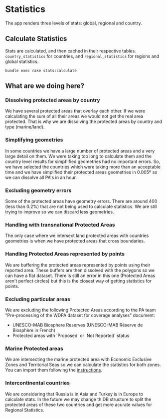 # Statistics

The app renders three levels of stats: global, regional and country.

## Calculate Statistics

Stats are calculated, and then cached in their respective tables.
`country_statistics` for countries, and `regional_statistics` for
regions and global statistics.

```
bundle exec rake stats:calculate
```

## What are we doing here?

### Dissolving protected areas by country

We have several protected areas that overlay each other. If we were
calculating the sum of all their areas we would not get the real area
protected.  That is why we are dissolving the protected areas by country
and type (marine/land).

### Simplifying geometries

In some countries we have a large number of protected areas and a very
large detail on them. We were taking too long to calculate them and the
country level results for simpflified geometries had no important
errors. So, we have selected the countries which were taking more than
an acceptable time and we have simplified their protected areas
geometries in 0.005º so we can dissolve all PA's in an hour.

### Excluding geometry errors

Some of the protected areas have geometry errors. There are around 400
(less than 0.2%) that are not being used to calculate statistics. We are
still trying to improve so we can discard less geometries.

### Handling with transnational Protected Areas

The only case where we intersect land protected areas with countries
geometries is when we have protected areas that cross boundaries.

### Handling Protected Areas represented by points

We are buffering the protected areas represented by points using their
reported area. These buffers are then dissolved with the polygons so we
can have a flat dataset. There is still an error in this one (Protected
Areas aren't perfect circles) but this is the closest way of getting
statistics for points.

###  Excluding particular areas

We are excluding the following Protected Areas according to the PA team
"Pre-processing of the WDPA dataset for coverage analyses" document:

- UNESCO-MAB Biosphere Reserves (UNESCO-MAB Réserve de Biosphère in
  French)
- Protected areas with 'Proposed' or 'Not Reported' status

### Marine Protected areas

We are intersecting the marine protected area with Economic Exclusive
Zones and Territorial Seas so we can calculate the statistics for both
zones. You can import them following the
[instructions](docs/installation.md#country-geometries).

### Intercontinental countries

We are considering that Russia is in Asia and Turkey is in Europe to
calculate stats. In the future we may change th DB structure to split
the protected areas of these two countries and get more acurate values
for Regional Statistics.

###

